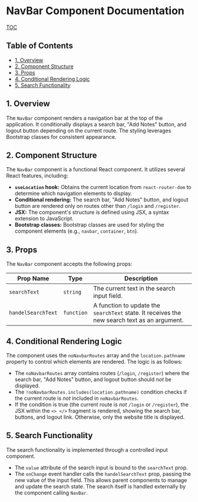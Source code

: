 # NavBar Component Documentation

[TOC](#toc)

## Table of Contents

<a name="toc"></a>

- [1. Overview](#overview)
- [2. Component Structure](#structure)
- [3. Props](#props)
- [4. Conditional Rendering Logic](#conditional-rendering)
- [5.  Search Functionality](#search-functionality)


## 1. Overview

The `NavBar` component renders a navigation bar at the top of the application.  It conditionally displays a search bar, "Add Notes" button, and logout button depending on the current route.  The styling leverages Bootstrap classes for consistent appearance.


## 2. Component Structure

The `NavBar` component is a functional React component. It utilizes several React features, including:

* **`useLocation` hook:**  Obtains the current location from `react-router-dom` to determine which navigation elements to display.
* **Conditional rendering:**  The search bar, "Add Notes" button, and logout button are rendered only on routes other than `/login` and `/register`.
* **JSX:**  The component's structure is defined using JSX, a syntax extension to JavaScript.
* **Bootstrap classes:**  Bootstrap classes are used for styling the component elements (e.g., `navbar`, `container`, `btn`).


## 3. Props

The `NavBar` component accepts the following props:

| Prop Name          | Type     | Description                                           |
|----------------------|-----------|-------------------------------------------------------|
| `searchText`        | `string` | The current text in the search input field.           |
| `handelSearchText` | `function`| A function to update the `searchText` state.  It receives the new search text as an argument. |


## 4. Conditional Rendering Logic

The component uses the `noNavbarRoutes` array and the `location.pathname` property to control which elements are rendered.  The logic is as follows:

*   The `noNavbarRoutes` array contains routes (`/login`, `/register`) where the search bar, "Add Notes" button, and logout button should *not* be displayed.
*   The `!noNavbarRoutes.includes(location.pathname)` condition checks if the current route is *not* included in `noNavbarRoutes`.
*   If the condition is true (the current route is *not* `/login` or `/register`), the JSX within the `<> </>` fragment is rendered, showing the search bar, buttons, and logout link. Otherwise, only the website title is displayed.


## 5. Search Functionality

The search functionality is implemented through a controlled input component.

*   The `value` attribute of the search input is bound to the `searchText` prop.
*   The `onChange` event handler calls the `handelSearchText` prop, passing the new value of the input field. This allows parent components to manage and update the search state.  The search itself is handled externally by the component calling `NavBar`.
